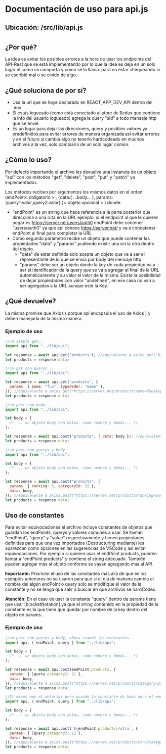 # Documentación de uso para api.js

## Ubicación: /src/lib/api.js

#

## ¿Por qué?

La idea es evitar los posibles errores a la hora de usar los endpoints del API-Rest que se está implementando por lo que la idea es deja en un solo lugar el como se comporta y como se lo llama. para no estar chequeando si se escribió mal o se olvido de algo.

## ¿Qué soluciona de por sí?

- Usa la url que se haya declarado en REACT_APP_DEV_API dentro del .env
- Si estás logueado (como está conectado al store de Redux que contiene la info del usuario logueado) agrega la query "sid" a todo mensaje http que se envié
- Es un lugar para dejar las direcciones, query y posibles valores ya predefinidos para evitar errores de manera organizada así evitar errores y en el futuro si cambia algo no tenerlo hardcodeado en muchos archivos a la vez, solo cambiarlo de un solo lugar común.

## ¿Cómo lo uso?

Por defecto importando el archivo les devuelve una instancia de un objeto "api" con los métodos "get", "delete", "post", "put" y "patch" ya implementados.

Los métodos reciben por argumentos los mismos datos en el orden (endPoint< obligatorio > , {data:{ ...body... }, params: {query1:valor,query2:valor} }< objeto opcional > ) donde:

- "endPoint" es un string que hace referencia a la parte posterior que direcciona a una ruta en la URL ejemplo: si el endpoint al que le quieren pegar es https://server.net/users/auth0 endPoint debe contener "users/auth0" ya que api conoce https://server.net/ y va a concatenar endPoint al final para completar la URL
- Como segundo parámetro recibe un objeto que puede contener las propiedades "data" y "params" pudiendo existir una sin la otra dentro del objeto.
  - "data" de estar definida solo acepta un objeto que va a ser el representante de lo que se envía por body del mensaje http.
  - "params" debe ser un objeto donde la key de cada propiedad va a ser el identificador de la query que se va a agregar al final de la URL automáticamente y su valor el valor de la misma. Existe la posibilidad de dejar propiedades con valor "undefined", en ese caso no van a ser agregadas a la URL aunque este la Key.

## ¿Qué devuelve?

La misma promise que Axios ( porque api encapsula el uso de Axios ) y deben manejarla de la misma manera.

### Ejemplo de uso

```javascript
//un simple get...
import api from "../lib/api";

let response = await api.get("products"); //equivalente a axios.get("https://server.net/products")
let products = response.data;
```

```javascript
//un get con querys...
import api from "../lib/api";

let response = await api.get("products", {
  params: { name: "fuu", typeOrder: "name" },
}); //equivalente a axios.get("https://server.net/products?name=fuu&typeOrder=name")
let products = response.data;
```

```javascript
//un post con body...
import api from "../lib/api";

let body = {
  /* ... un objeto body con datos, como nombre y demás... */
};

let response = await api.post("products", { data: body }); //equivalente a axios.post("https://server.net/products",body) < claramente esto no existe en el api real pero es un ejemplo. >
let products = response.data;
```

```javascript
//un post con querys y body...
import api from "../lib/api";

let body = {
  /* ... un objeto body con datos, como nombre y demás... */
};

let response = await api.post("products", {
  params: { ranking: 5, categoryId: 32 },
  data: body,
}); //equivalente a axios.post("https://server.net/products?ranking=5&categoryId=32",body) < claramente esto no existe en el api real pero es un ejemplo. >
let products = response.data;
```

## Uso de constantes

Para evitar equivocaciones el archivo incluye constantes de objetos que guardan los endPoints, querys y valores comunes a usar. Se llaman "endPoint", "query" y "value" respectivamente y tienen propiedades definidas para que una vez importados (Destructuring mediante) les aparezcan como opciones en las sugerencias de VSCode y así evitar equivocaciones. Por ejemplo si quieren usar el endPoint products, pueden llamar a "endPoint.products" y contiene el string adecuado. También pueden agregar más al objeto conforme se vayan agregando más al API.

**Importante:** Prioricen el uso de las constantes más allá de que en los ejemplos anteriores no se usaron para que si el día de mañana cambia el nombre del algún endPoint o query solo se modifique el valor de la constante y no se tenga que salir a buscar en que archivos se hardCodeo.

**Atención:** En el caso de usar la constante "query" dentro de params tiene que usar [bracketNotation] ya que el string contenido en la propiedad de la constante es la que tiene que quedar por nombre de la key dentro del objeto en params.

### Ejemplo de uso

```javascript
//un post con querys y body, ahora usando las constantes...
import api, { endPoint, query } from "../lib/api";

let body = {
  /* ... un objeto body con datos, como nombre y demás... */
};

let response = await api.post(endPoint.products, {
  params: { [query.category]: 21 },
  data: body,
}); //equivalente a axios.post("https://server.net/products?category=21",body) < claramente esto no existe en el api real pero es un ejemplo. >
let products = response.data;
```

```javascript
//El mismo que el anterior pero usando la constante de base para el endPoint...
import api, { endPoint, query } from "../lib/api";

let body = {
  /* ... un objeto body con datos, como nombre y demás... */
};

let response = await api.post(`${endPoint.products}/otro`, {
  params: { [query.category]: 21 },
  data: body,
}); //equivalente a axios.post("https://server.net/products/otro?category=21",body) < claramente esto no existe en el api real pero es un ejemplo. >
let products = response.data;
```
